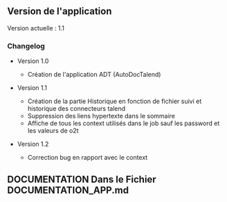 ## Version de l'application

Version actuelle : 1.1

### Changelog

- Version 1.0
  - Création de l'application ADT (AutoDocTalend)

- Version 1.1
  - Création de la partie Historique en fonction de fichier suivi et historique des connecteurs talend
  - Suppression des liens hypertexte dans le sommaire
  - Affiche de tous les context utilisés dans le job sauf les password et les valeurs de o2t

- Version 1.2
  - Correction bug en rapport avec le context
## DOCUMENTATION Dans le Fichier DOCUMENTATION_APP.md
